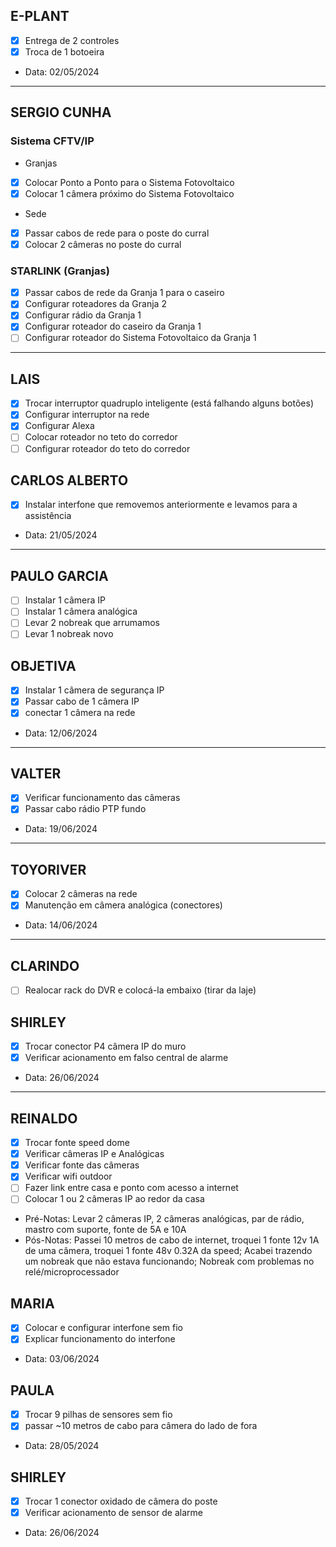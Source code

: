 ## E-PLANT

- [x] Entrega de 2 controles
- [x] Troca de 1 botoeira
- Data: 02/05/2024
---

## SERGIO CUNHA

### Sistema CFTV/IP

- Granjas
- [x] Colocar Ponto a Ponto para o Sistema Fotovoltaico
- [x] Colocar 1 câmera próximo do Sistema Fotovoltaico

- Sede
- [x] Passar cabos de rede para o poste do curral
- [x] Colocar 2 câmeras no poste do curral

### STARLINK (Granjas)

- [x] Passar cabos de rede da Granja 1 para o caseiro
- [x] Configurar roteadores da Granja 2
- [x] Configurar rádio da Granja 1
- [x] Configurar roteador do caseiro da Granja 1
- [ ] Configurar roteador do Sistema Fotovoltaico da Granja 1

---

## LAIS

- [x] Trocar interruptor quadruplo inteligente (está falhando alguns botões)
- [x] Configurar interruptor na rede
- [x] Configurar Alexa
- [ ] Colocar roteador no teto do corredor
- [ ] Configurar roteador do teto do corredor

## CARLOS ALBERTO

 - [x] Instalar interfone que removemos anteriormente e levamos para a assistência
- Data: 21/05/2024
---
## PAULO GARCIA

- [ ] Instalar 1 câmera IP
- [ ] Instalar 1 câmera analógica
- [ ] Levar 2 nobreak que arrumamos
- [ ] Levar 1 nobreak novo

## OBJETIVA

- [x] Instalar 1 câmera de segurança IP
- [x] Passar cabo de 1 câmera IP
- [x] conectar 1 câmera na rede
- Data: 12/06/2024
---

## VALTER

- [x] Verificar funcionamento das câmeras
- [x] Passar cabo rádio PTP fundo
- Data: 19/06/2024
---

## TOYORIVER

 - [x] Colocar 2 câmeras na rede
 - [x] Manutenção em câmera analógica (conectores)
- Data: 14/06/2024
---

## CLARINDO

- [ ] Realocar rack do DVR e colocá-la embaixo (tirar da laje)

## SHIRLEY

- [x] Trocar conector P4 câmera IP do muro
- [x] Verificar acionamento em falso central de alarme
- Data: 26/06/2024

---

## REINALDO

- [x] Trocar fonte speed dome
- [x] Verificar câmeras IP e Analógicas
- [x] Verificar fonte das câmeras
- [x] Verificar wifi outdoor
- [ ] Fazer link entre casa e ponto com acesso a internet
- [ ] Colocar 1 ou 2 câmeras IP ao redor da casa
- Pré-Notas: Levar 2 câmeras IP, 2 câmeras analógicas, par de rádio, mastro com suporte, fonte de 5A e 10A
- Pós-Notas: Passei 10 metros de cabo de internet, troquei 1 fonte 12v 1A de uma câmera, troquei 1 fonte 48v 0.32A da speed; Acabei trazendo um nobreak que não estava funcionando; Nobreak com problemas no relé/microprocessador

## MARIA

- [x] Colocar e configurar interfone sem fio
- [x] Explicar funcionamento do interfone
- Data: 03/06/2024

## PAULA

- [x] Trocar 9 pilhas de sensores sem fio
- [x] passar ~10 metros de cabo para câmera do lado de fora
- Data: 28/05/2024

## SHIRLEY

- [x] Trocar 1 conector oxidado de câmera do poste
- [x] Verificar acionamento de sensor de alarme
- Data: 26/06/2024